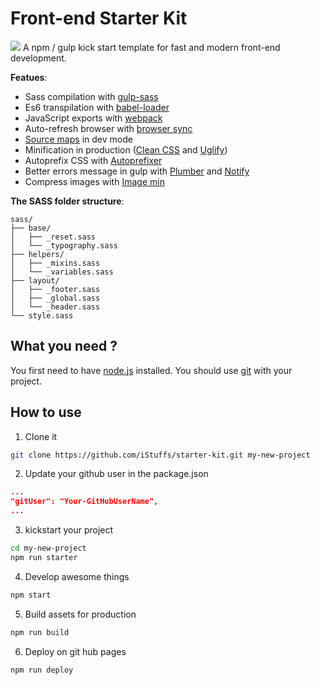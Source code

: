 # Front-end **Starter Kit**
![](docs/img/starter-kit_header.png)
A npm / gulp kick start template for fast and modern front-end development.

**Featues**:

-   Sass compilation with [gulp-sass](https://www.npmjs.com/package/gulp-sass)
-   Es6 transpilation with [babel-loader](https://www.npmjs.com/package/babel-loader)
-   JavaScript exports with [webpack](https://webpack.js.org/)
-   Auto-refresh browser with [browser sync](https://www.npmjs.com/package/browser-sync)
-   [Source maps](https://www.npmjs.com/package/gulp-sourcemaps) in dev mode
-   Minification in production ([Clean CSS](https://www.npmjs.com/package/gulp-clean-css) and [Uglify](https://www.npmjs.com/package/gulp-uglify))
-   Autoprefix CSS with [Autoprefixer](https://www.npmjs.com/package/gulp-autoprefixer)
-   Better errors message in gulp with [Plumber](https://www.npmjs.com/package/gulp-plumber) and [Notify](https://www.npmjs.com/package/gulp-notify)
-   Compress images with [Image min](https://www.npmjs.com/package/gulp-imagemin)

**The SASS folder structure**:

```
sass/
├── base/
│   ├── _reset.sass
│   └── _typography.sass
├── helpers/
│   ├── _mixins.sass
│   └── _variables.sass
├── layout/
│   ├── _footer.sass
│   ├── _global.sass
│   └── _header.sass
└── style.sass
```

## What you need ?

You first need to have [node.js](https://nodejs.org/en/) installed.
You should use [git](https://git-scm.com/) with your project.

## How to use

1. Clone it
```bash
git clone https://github.com/iStuffs/starter-kit.git my-new-project
```

2. Update your github user in the package.json
```json
...
"gitUser": "Your-GitHubUserName",
...
```

3. kickstart your project
```bash
cd my-new-project
npm run starter
```

4. Develop awesome things
```bash
npm start
```

5. Build assets for production
```bash
npm run build
```

6. Deploy on git hub pages
```bash
npm run deploy
```
